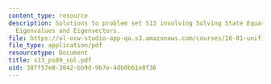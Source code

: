 ```yaml
---
content_type: resource
description: Solutions to problem set S13 involving Solving State Equations Using
  Eigenvalues and Eigenvectors.
file: https://ol-ocw-studio-app-qa.s3.amazonaws.com/courses/16-01-unified-engineering-i-ii-iii-iv-fall-2005-spring-2006/38ff57e83042bb9d9b7e4db0b61e8f36_s13_ps09_sol.pdf
file_type: application/pdf
resourcetype: Document
title: s13_ps09_sol.pdf
uid: 38ff57e8-3042-bb9d-9b7e-4db0b61e8f36
---
```

